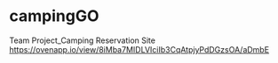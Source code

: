 # campingGO
Team Project_Camping Reservation Site
https://ovenapp.io/view/8iMba7MIDLVIciIb3CqAtpjyPdDGzsOA/aDmbE
